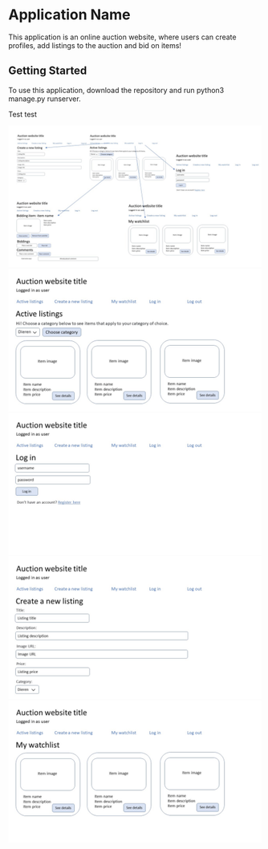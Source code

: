 # Application Name
This application is an online auction website, where users can create profiles, 
add listings to the auction and bid on items!


## Getting Started
To use this application, download the repository and run python3 manage.py runserver. 

Test test

![connections](connections.JPG)
![main_page](main_page.JPG)
![log_in](log_in.JPG)
![new_listing](new_listing.JPG)
![watchlist](watchlist.JPG)
